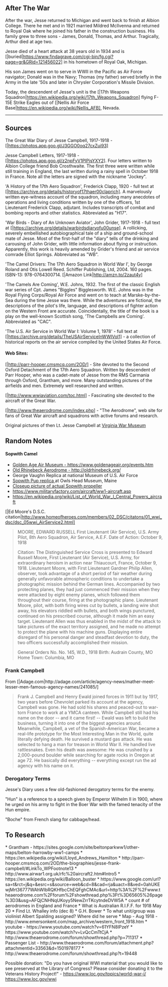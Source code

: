 <h2> After The War </h2>
After the war, Jesse returned to Michigan and went back to finish at Albion College. There he met and in 1921 married Mildred McIlvenna and returned to Royal Oak where he joined his father in the construction business. His family grew to three sons - James, Donald, Thomas, and Arthur. Tragically, Arthur died at age two.

Jesse died of a heart attack at 38 years old in 1934 and is [|buried|https://www.findagrave.com/cgi-bin/fg.cgi?page=gr&GRid=121456022] in his hometown of Royal Oak, Michigan.

His son James went on to serve in WWII in the Pacific as Air Force navigator; Donald was in the Navy; Thomas (my father) served briefly in the Army in the late '50s and later in Chrysler Corporation's Missile Division.

Today, the descendent of Jesse's unit is the [|17th Weapons Squadron|https://en.wikipedia.org/wiki/17th_Weapons_Squadron] flying F-15E Strike Eagles out of [|Nellis Air Force Base|https://en.wikipedia.org/wiki/Nellis_AFB], Nevada.
<hr>

<h2> Sources </h2>

The Great War Diary of Jesse Campbell, 1917-1918 - [|https://photos.app.goo.gl/J3GGO0oq27cxZui93]

Jesse Campbell Letters, 1917-1918 - [|https://photos.app.goo.gl/z2npFyV1PIPjsYXY2]. Four letters written to Albion College friend Bob Crosthwaite. The first three were written while still training in England, the last written during a rainy spell in October 1918 in France. Note all the letters are signed with the nickname "Jockey".

'A History of the 17th Aero Squadron', Frederick Clapp, 1920 - full text at [|https://archive.org/details/historyof17thaer00claprich]. A marvelously written eye-witness account of the squadron, including many anecdotes of operations and living conditions written by one of the officers, 1st Lieutenant Frederick Clapp, adjutant. Includes transcripts of combat and bombing reports and other statistics. Abbreviated as "H17".

'War Birds - Diary of An Unknown Aviator', John Grider, 1917-1918 - full text at [|https://archive.org/details/warbirdsdiaryofu00unse]. A rollicking, severely embellished autobiographical tale of a ship and ground-school mate of Jesse. Most of the first-half of the "diary" tells of the drinking and carousing of John Grider, with little information about flying or instruction. Apparently, this work is heavily amended by Grider's friend and air service comrade Elliot Springs. Abbreviated as "WB".

'The Camel Drivers: The 17th Aero Squadron in World War I', by George Roland and Otis Lowell Reed. Schiffer Publishing, Ltd, 2004. 160 pages. ISBN-13: 978-0764300714. [|Amazon Link|http://amzn.to/2zaut4y]

'The Camels Are Coming', W.E. Johns, 1932. The first of the classic English war series of Cpt. James "Biggles" Bigglesworth. W.E. Johns was in the Royal Flying Corps/Royal Air Force and went on to teach at Marske-by-the-Sea during the time Jesse was there. While the adventures are fictional, the descriptions of the pilot's life, language, and descriptions of fighter action on the Western Front are accurate. Coincidentally, the title of the book is a play on the well-known Scottish song, 'The Campbells are Coming'. Abbreviated as "CAC".

'The U.S. Air Service in World War I: Volume 1, 1978' - full text at [|https://archive.org/details/TheUSAirServiceInWWIVol1] - a collection of historical reports on the air service compiled by the United States Air Force.

<h4> Web Sites: </h4>

[|http://parr-hooper.cmsmcq.com/2OD/] - Site devoted to the Second Oxford Detachment of the 17th Aero Squadron. Written by descendent of Parr Hooper, who was a cadet-mate of Jesse from the RMS Carmania through Oxford, Grantham, and more. Many outstanding pictures of the airfields and men. Extremely well researched and written.

[|http://www.wwiaviation.com/toc.html] - Fascinating site devoted to the aircraft of the Great War.

[|http://www.theaerodrome.com/index.php] - "The Aerodrome", web site for fans of Great War aircraft and squadrons with active forums and research.

Original pictures of then Lt. Jesse Campbell at <a href="http://www.warmuseum.org/index.php"> Virginia War Museum </a>

<h2> Random Notes </h2>

<h4> Sopwith Camel </h4>
<ul>
<li> <a href="https://www.goldenageair.org/events.htm"> Golden Age Air Museum - https://www.goldenageair.org/events.htm </a>
<li> <a href="http://oldrhinebeck.org/"> Old Rhinebeck Aerodrome - http://oldrhinebeck.org/ </a>
<li> George Vaughn Replica at national Museum of U.S. Air Force
<li> <a href="http://owlshead.org/collections/detail/1916-sopwith-pup"> Sopwith Pup replica </a> at Owls Head Museum, Maine 
<li> <a href="http://www.kaisersbunker.com/rfc/rfc11.htm"> Closeup picture of actual Sopwith propeller </a>
<li> <a href="https://www.militaryfactory.com/aircraft/ww1-aircraft.asp"> https://www.militaryfactory.com/aircraft/ww1-aircraft.asp </a>
<li> <a href="https://en.wikipedia.org/wiki/List_of_World_War_I_Central_Powers_aircraft"> https://en.wikipedia.org/wiki/List_of_World_War_I_Central_Powers_aircraft </a>
</ul>

[|Ed Moore's D.S.C. citation|http://www.homeofheroes.com/members/02_DSC/citatons/01_wwi_dsc/dsc_05wwi_AirService2.html]
<blockquote>
MOORE, EDWARD RUSSELL
First Lieutenant (Air Service), U.S. Army
Pilot, 8th Aero Squadron, Air Service, A.E.F.
Date of Action: October 9, 1918

Citation:
The Distinguished Service Cross is presented to Edward Russell Moore, First Lieutenant (Air Service), U.S. Army, for extraordinary heroism in action near Thiaucourt, France, October 9, 1918. Lieutenant Moore, with First Lieutenant Gardner Philip Allen, observer, took advantage of a short period of fair weather during generally unfavorable atmospheric conditions to undertake a photographic mission behind the German lines. Accompanied by two protecting planes, they had just commenced their mission when they were attacked by eight enemy planes, which followed them throughout their course, firing at the photographic plane. Lieutenant Moore, pilot, with both firing wires cut by bullets, a landing wire shot away, his elevators riddled with bullets, and both wings punctured, continued on his prescribed course, although it made him an easy target. Lieutenant Allen was thus enabled in the midst of the attack to take pictures of the exact territory assigned, and he made no attempt to protect the plane with his machine guns. Displaying entire disregard of his personal danger and steadfast devotion to duty, the two officers successfully accomplished their mission.

General Orders No. No. 145, W.D., 1918
Birth: Audrain County, MO
Home Town: Columbia, MO
</blockquote>

<h3> Frank Campbell </h3>
From [|Adage.com|http://adage.com/article/agency-news/mather-meet-lesser-men-famous-agency-names/241085/]

<blockquote>
Frank J. Campbell and Henry Ewald joined forces in 1911 but by 1917, two years before Chevrolet parked its account at the agency, Campbell was gone. He had sold his shares and peaced-out to war-torn France to work at a YMCA canteen. While Campbell still had his name on the door -- and it came first! -- Ewald was left to build the business, turning it into one of the biggest agencies around. Meanwhile, Campbell, a vet of the Spanish-American War, became a real-life prototype for the Most Interesting Man in the World, quite literally defying death. He survived a mustard gas attack. He was selected to hang a man for treason in World War II. He handled live rattlesnakes. Even his death was awesome: He was crushed by a 2,000-pound boulder while searching for agate rocks in Oregon at age 72. He basically did everything -- everything except run the ad agency with his name on it.
</blockquote>

<h3> Derogatory Terms </h3>

Jesse's Diary uses a few old-fashioned derogatory terms for the enemy.

"Hun" is a reference to a speech given by Emperor Wilhelm II in 1900, where he urged on his army to fight in the Boer War with the famed tenacity of the Hun empire.

"Boche" from French slang for cabbage/head.

<h2> To Research </h2>
* Grantham - https://sites.google.com/site/beltonparkww1/other-maps/belton-harrowby-ww1-camps
* https://en.wikipedia.org/wiki/Lloyd_Andrews_Hamilton
* http://parr-hooper.cmsmcq.com/2OD/the-biographies/jesse-frank-campbell/#LinkTo_WPFootnote13
* http://www.airwar1.org.uk/rfc%20aircraft2.htm#Intro5
* https://en.wikipedia.org/wiki/Balloon_buster
* https://www.google.com/url?sa=t&rct=j&q=&esrc=s&source=web&cd=8&cad=rja&uact=8&ved=0ahUKEwjMrt36777WAhWIbRQKHfbcChEQFghCMAc&url=http%3A%2F%2Fwww.theaerodrome.com%2Fforum%2Fshowthread.php%3Ft%3D65605%26page%3D3&usg=AFQjCNHNqUKoyy5NewZrrTKcytndeDVW5A
* count # of aerodromes in England and France
* What is Australian R.I.F.F. for 1918 May 20
* Find Lt. Whalley info (dec 8)
* G.H. Bower
* To what unit/group was violinist Albert Spalding assigned? Where did he serve
* Map - Aug 1918 - http://www.emersonkent.com/map_archive/western_front_1918.htm
* youtube - https://www.youtube.com/watch?v=61YFN8IPzeY
* https://www.youtube.com/watch?v=LvQcCmTtCjA
* http://www.theaerodrome.com/forum/showthread.php?p=711317
* Passenger List - http://www.theaerodrome.com/forum/attachment.php?attachmentid=33563&d=1501978177
*  http://www.theaerodrome.com/forum/showthread.php?t=19448

Possible donation: "Do you have original WWI material that you would like to see preserved at the Library of Congress? Please consider donating it to the Veterans History Project!" -
https://www.loc.gov/topics/world-war-i/
https://www.loc.gov/wwi
